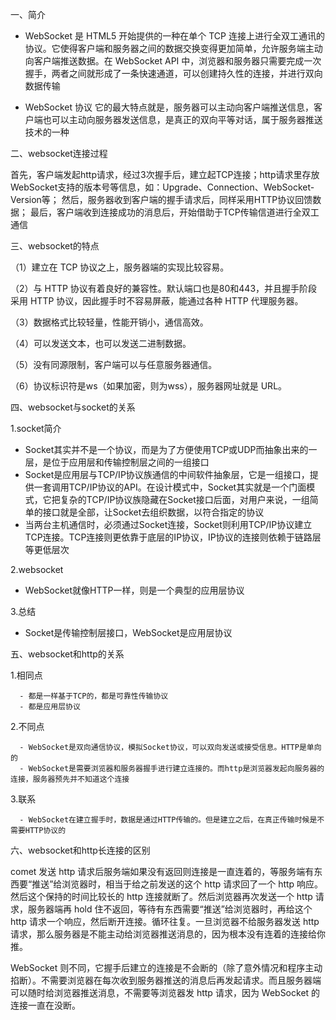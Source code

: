 一、简介

 - WebSocket 是 HTML5 开始提供的一种在单个 TCP 连接上进行全双工通讯的协议。它使得客户端和服务器之间的数据交换变得更加简单，允许服务端主动向客户端推送数据。在 WebSocket API 中，浏览器和服务器只需要完成一次握手，两者之间就形成了一条快速通道，可以创建持久性的连接，并进行双向数据传输
 
 - WebSocket 协议 它的最大特点就是，服务器可以主动向客户端推送信息，客户端也可以主动向服务器发送信息，是真正的双向平等对话，属于服务器推送技术的一种




二、websocket连接过程

首先，客户端发起http请求，经过3次握手后，建立起TCP连接；http请求里存放WebSocket支持的版本号等信息，如：Upgrade、Connection、WebSocket-Version等；
然后，服务器收到客户端的握手请求后，同样采用HTTP协议回馈数据；
最后，客户端收到连接成功的消息后，开始借助于TCP传输信道进行全双工通信

三、websocket的特点

（1）建立在 TCP 协议之上，服务器端的实现比较容易。

（2）与 HTTP 协议有着良好的兼容性。默认端口也是80和443，并且握手阶段采用 HTTP 协议，因此握手时不容易屏蔽，能通过各种 HTTP 代理服务器。

（3）数据格式比较轻量，性能开销小，通信高效。

（4）可以发送文本，也可以发送二进制数据。

（5）没有同源限制，客户端可以与任意服务器通信。

（6）协议标识符是ws（如果加密，则为wss），服务器网址就是 URL。

四、websocket与socket的关系

 1.socket简介

  - Socket其实并不是一个协议，而是为了方便使用TCP或UDP而抽象出来的一层，是位于应用层和传输控制层之间的一组接口
  - Socket是应用层与TCP/IP协议族通信的中间软件抽象层，它是一组接口，提供一套调用TCP/IP协议的API。在设计模式中，Socket其实就是一个门面模式，它把复杂的TCP/IP协议族隐藏在Socket接口后面，对用户来说，一组简单的接口就是全部，让Socket去组织数据，以符合指定的协议
  - 当两台主机通信时，必须通过Socket连接，Socket则利用TCP/IP协议建立TCP连接。TCP连接则更依靠于底层的IP协议，IP协议的连接则依赖于链路层等更低层次

 2.websocket

  - WebSocket就像HTTP一样，则是一个典型的应用层协议

 3.总结

  - Socket是传输控制层接口，WebSocket是应用层协议


五、websocket和http的关系

   1.相同点

      - 都是一样基于TCP的，都是可靠性传输协议
      - 都是应用层协议 

   2.不同点

      - WebSocket是双向通信协议，模拟Socket协议，可以双向发送或接受信息。HTTP是单向的
      - WebSocket是需要浏览器和服务器握手进行建立连接的。而http是浏览器发起向服务器的连接，服务器预先并不知道这个连接


   3.联系

      - WebSocket在建立握手时，数据是通过HTTP传输的。但是建立之后，在真正传输时候是不需要HTTP协议的

六、websocket和http长连接的区别


comet 发送 http 请求后服务端如果没有返回则连接是一直连着的，等服务端有东西要“推送”给浏览器时，相当于给之前发送的这个 http 请求回了一个 http 响应。然后这个保持的时间比较长的 http 连接就断了。然后浏览器再次发送一个 http 请求，服务器端再 hold 住不返回，等待有东西需要“推送”给浏览器时，再给这个 http 请求一个响应，然后断开连接。循环往复。一旦浏览器不给服务器发送 http 请求，那么服务器是不能主动给浏览器推送消息的，因为根本没有连着的连接给你推。

WebSocket 则不同，它握手后建立的连接是不会断的（除了意外情况和程序主动掐断）。不需要浏览器在每次收到服务器推送的消息后再发起请求。而且服务器端可以随时给浏览器推送消息，不需要等浏览器发 http 请求，因为 WebSocket 的连接一直在没断。

